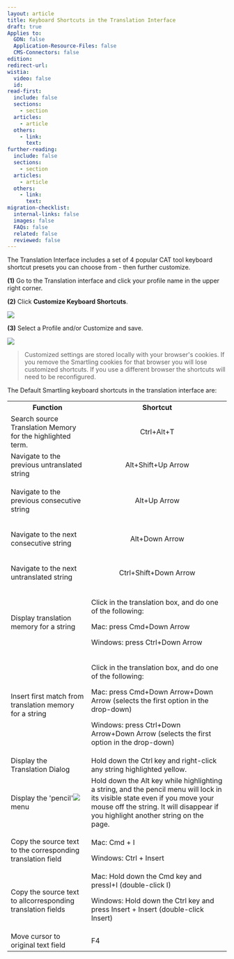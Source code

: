 ```yaml
---
layout: article
title: Keyboard Shortcuts in the Translation Interface
draft: true
Applies to:
  GDN: false
  Application-Resource-Files: false
  CMS-Connectors: false
edition:
redirect-url:
wistia:
  video: false
  id:
read-first:
  include: false
  sections:
    - section
  articles:
    - article
  others:
    - link:
      text:
further-reading:
  include: false
  sections:
    - section
  articles:
    - article
  others:
    - link:
      text:
migration-checklist:
  internal-links: false
  images: false
  FAQs: false
  related: false
  reviewed: false
---
```



The Translation Interface includes a set of 4 popular CAT tool keyboard shortcut presets you can choose from - then further customize.

**(1)** Go to the Translation interface and click your profile name in the upper right corner.

**(2)** Click **Customize Keyboard Shortcuts**.

![](https://smartling.zendesk.com/hc/en-us/article_attachments/201087966/Smartling___Content_Management.png)

**(3)** Select a Profile and/or Customize and save.

![](https://smartling.zendesk.com/hc/en-us/article_attachments/201236233/Smartling___Content_Management.png)

> Customized settings are stored locally with your browser's cookies. If you remove the Smartling cookies for that browser you will lose customized shortcuts. If you use a different browser the shortcuts will need to be reconfigured.

The Default Smartling keyboard shortcuts in the translation interface are:

<table align="center">

<tbody >

<tr >

<th  align="center">Function</td>

<th  align="center">Shortcut</td>

</tr>

<tr >

<td >Search source Translation Memory for the highlighted term.</td>

<td   align="center">

Ctrl+Alt+T 

</td>

</tr>

<tr >

<td >Navigate to the previous untranslated string</td>

<td  align="center">Alt+Shift+Up Arrow  
</td>

</tr>

<tr >

<td >

Navigate to the previous consecutive string

</td>

<td  align="center">Alt+Up Arrow
</td>

</tr>

<tr >

<td >

Navigate to the next consecutive string

</td>

<td  align="center">Alt+Down Arrow
</td>

</tr>

<tr >

<td >

Navigate to the next untranslated string

</td>

<td  align="center">Ctrl+Shift+Down Arrow
</td>

</tr>

<tr >

<td >

Display translation memory for a string

</td>

<td>

Click in the translation box, and do one of the following:

Mac: press Cmd+Down Arrow

Windows: press Ctrl+Down Arrow

</td>

</tr>

<tr >

<td >

Insert first match from translation memory for a string

</td>

<td>

Click in the translation box, and do one of the following:

Mac: press Cmd+Down Arrow+Down Arrow (selects the first option in the drop-down)

Windows: press Ctrl+Down Arrow+Down Arrow  (selects the first option in the drop-down)

</td>

</tr>

<tr >

<td >Display the Translation Dialog </td>

<td  >Hold down the Ctrl key and right-click any string highlighted yellow.</td>

</tr>

<tr >

<td >Display the 'pencil'<img src="https://smartling.zendesk.com/attachments/token/3ntumlyw4q9ngbv/?name=ti_pencil_menu.jpg"> menu</td>

<td  >Hold down the Alt key while highlighting a string, and the pencil menu will lock in its visible state even if you move your mouse off the string. It will disappear if you highlight another string on the page.</td>

</tr>

<tr >

<td >Copy the source text to the corresponding translation field</td>

<td  >

Mac: Cmd + I  

Windows: Ctrl + Insert

</td>

</tr>

<tr >

<td >Copy the source text to allcorresponding translation fields</td>

<td  >Mac: Hold down the Cmd key and pressI+I (double-click I)  

Windows: Hold down the Ctrl key and press Insert + Insert (double-click Insert)

</td>

</tr>

<tr >

<td >Move cursor to original text field</td>

<td>F4</td>

</tr>

</tbody>

</table>